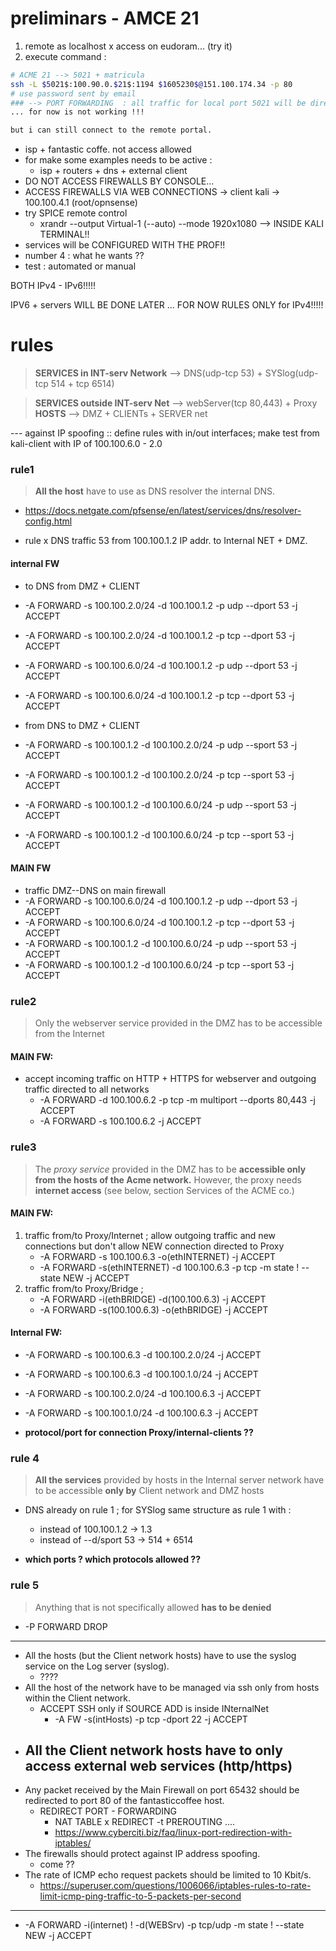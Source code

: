 # preliminars - AMCE 21

1. remote as localhost x access on eudoram... (try it)
2. execute command : 
```bash
# ACME 21 --> 5021 + matricula
ssh -L $5021$:100.90.0.$21$:1194 $1605230$@151.100.174.34 -p 80
# use password sent by email
### --> PORT FORWARDING  : all traffic for local port 5021 will be directed to host 100.90.0.21.... but all will be sent using ssh tunnel by our server . 
... for now is not working !!!

but i can still connect to the remote portal.
```
- isp + fantastic coffe. not access allowed
- for make some examples needs to be active :
  - isp + routers + dns + external client
- DO NOT ACCESS FIREWALLS BY CONSOLE...
- ACCESS FIREWALLS VIA WEB CONNECTIONS -> client kali -> 100.100.4.1 (root/opnsense)
- try SPICE remote control
  - xrandr --output Virtual-1 (--auto) --mode 1920x1080 --> INSIDE KALI TERMINAL!!
- services will be CONFIGURED WITH THE PROF!!
-  number 4 : what he wants ?? 
-  test : automated or manual

BOTH IPv4 - IPv6!!!!!

IPV6 + servers  WILL BE DONE LATER  ... FOR  NOW RULES ONLY for IPv4!!!!!

# rules 

> **SERVICES in INT-serv Network** --> DNS(udp-tcp 53) + SYSlog(udp-tcp 514 + tcp 6514) 

> **SERVICES outside INT-serv Net** --> webServer(tcp 80,443) + Proxy
> **HOSTS** --> DMZ + CLIENTs + SERVER net
 
--- against IP spoofing :: define rules with in/out interfaces; 
 make test from kali-client with IP of 100.100.6.0 - 2.0
### rule1

> **All the host** have to use as DNS resolver the internal DNS.
  - https://docs.netgate.com/pfsense/en/latest/services/dns/resolver-config.html

- rule x DNS traffic 53 from 100.100.1.2 IP addr. to Internal NET + DMZ.
#### internal FW
  - to DNS from DMZ + CLIENT
  - -A FORWARD -s 100.100.2.0/24 -d 100.100.1.2  -p udp --dport 53 -j ACCEPT
  - -A FORWARD -s 100.100.2.0/24 -d 100.100.1.2  -p tcp --dport 53 -j ACCEPT
  - -A FORWARD -s 100.100.6.0/24 -d 100.100.1.2  -p udp --dport 53 -j ACCEPT
  - -A FORWARD -s 100.100.6.0/24 -d 100.100.1.2  -p tcp --dport 53 -j ACCEPT

  - from DNS to DMZ + CLIENT  
  - -A FORWARD -s 100.100.1.2 -d 100.100.2.0/24 -p udp --sport 53 -j ACCEPT
  - -A FORWARD -s 100.100.1.2 -d 100.100.2.0/24 -p tcp --sport 53 -j ACCEPT
  - -A FORWARD -s 100.100.1.2 -d 100.100.6.0/24 -p udp --sport 53 -j ACCEPT
  - -A FORWARD -s 100.100.1.2 -d 100.100.6.0/24 -p tcp --sport 53 -j ACCEPT
   
#### MAIN FW  
  - traffic DMZ--DNS on main firewall   
  - -A FORWARD -s 100.100.6.0/24 -d 100.100.1.2  -p udp --dport 53 -j ACCEPT
  - -A FORWARD -s 100.100.6.0/24 -d 100.100.1.2  -p tcp --dport 53 -j ACCEPT
  - -A FORWARD -s 100.100.1.2 -d 100.100.6.0/24 -p udp --sport 53 -j ACCEPT
  - -A FORWARD -s 100.100.1.2 -d 100.100.6.0/24 -p tcp --sport 53 -j ACCEPT


### rule2

> Only the webserver service provided in the DMZ has to be accessible from the Internet

#### MAIN FW:
  - accept incoming traffic on HTTP + HTTPS for webserver and outgoing traffic directed to all networks
    - -A FORWARD -d 100.100.6.2 -p tcp -m multiport --dports 80,443 -j ACCEPT
    - -A FORWARD -s 100.100.6.2 -j ACCEPT 

### rule3

> The *proxy service* provided in the DMZ has to be **accessible only from the hosts of the Acme network.** However, the proxy needs **internet access** (see below, section Services of the ACME co.)
#### MAIN FW:
1.  traffic from/to Proxy/Internet ; allow outgoing traffic and new connections but don't allow NEW connection directed to Proxy
    - -A FORWARD -s 100.100.6.3 -o(ethINTERNET) -j ACCEPT
    - -A FORWARD -s(ethINTERNET) -d 100.100.6.3 -p tcp -m state ! --state NEW -j ACCEPT
2.  traffic from/to Proxy/Bridge ; 
      - -A FORWARD -i(ethBRIDGE) -d(100.100.6.3) -j ACCEPT 
      - -A FORWARD -s(100.100.6.3) -o(ethBRIDGE) -j ACCEPT  

#### Internal FW:
- -A FORWARD -s 100.100.6.3 -d 100.100.2.0/24 -j ACCEPT
- -A FORWARD -s 100.100.6.3 -d 100.100.1.0/24 -j ACCEPT
- -A FORWARD -s 100.100.2.0/24 -d 100.100.6.3 -j ACCEPT
- -A FORWARD -s 100.100.1.0/24 -d 100.100.6.3 -j ACCEPT

- **protocol/port for connection Proxy/internal-clients ??**
  
### rule 4 

> **All the services** provided by hosts in the Internal server network have to be accessible **only by** Client network and DMZ hosts

- DNS already on rule 1 ; for SYSlog same structure as rule 1 with :
  - instead of 100.100.1.2 -> 1.3
  - instead of --d/sport 53 -> 514 + 6514
  
- **which ports ? which protocols allowed ??** 

### rule 5 
> Anything that is not specifically allowed **has to be denied**
 
 - -P FORWARD DROP

---------------------------------------
- All the hosts (but the Client network hosts) have to use the syslog service on the Log server (syslog).
  - ????
- All the host of the network have to be managed via ssh only from hosts within the Client network.
  - ACCEPT SSH only if SOURCE ADD is inside INternalNet
    - -A FW -s(intHosts) -p tcp -dport 22 -j ACCEPT 
- All the Client network hosts have to only access external web services (http/https)
  - 
- Any packet received by the Main Firewall on port 65432 should be redirected to port 80 of the fantasticcoffee host.
  - REDIRECT PORT - FORWARDING 
    - NAT TABLE x REDIRECT -t PREROUTING ....
    - https://www.cyberciti.biz/faq/linux-port-redirection-with-iptables/
- The firewalls should protect against IP address spoofing.
  - come ??
- The rate of ICMP echo request packets should be limited to 10 Kbit/s.
  - https://superuser.com/questions/1006066/iptables-rules-to-rate-limit-icmp-ping-traffic-to-5-packets-per-second



------------------------------

- -A FORWARD -i(internet) ! -d(WEBSrv) -p tcp/udp -m state ! --state NEW -j ACCEPT
  